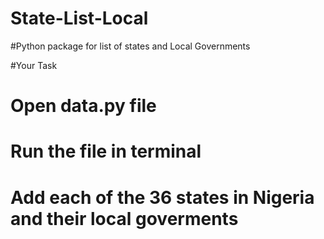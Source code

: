 # State-List-Local
#Python package for list of states and Local Governments

#Your Task

# Open data.py file
# Run the file in terminal
# Add each of the 36 states in Nigeria and their local goverments